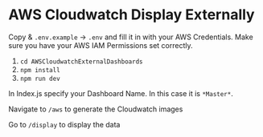 # AWS Cloudwatch Display Externally

Copy & `.env.example` -> `.env` and fill it in with your AWS Credentials.
Make sure you have your AWS IAM Permissions set correctly.

1. `cd AWSCloudwatchExternalDashboards`
2. `npm install`
3. `npm run dev`

In Index.js specify your Dashboard Name. In this case it is `*Master*`.

Navigate to `/aws` to generate the Cloudwatch images

Go to `/display` to display the data
